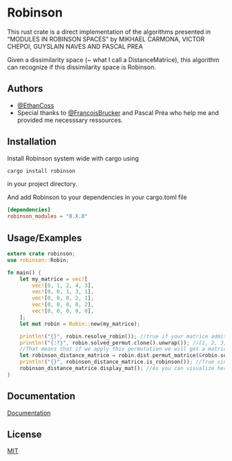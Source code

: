 
# Robinson

This rust crate is a direct implementation of the algorithms presented in “MODULES IN ROBINSON SPACES” by MIKHAEL CARMONA, VICTOR CHEPOI, GUYSLAIN NAVES AND PASCAL PREA

Given a dissimilarity space (~ what I call a DistanceMatrice), this algorithm can recognize if this dissimilarity space is Robinson.


## Authors

- [@EthanCoss](https://github.com/EthanCoss)
- Special thanks to [@FrancoisBrucker](https://github.com/FrancoisBrucker) and Pascal Préa who help me and provided me necesssary ressources.


## Installation

Install Robinson system wide with cargo using
```bash
cargo install robinson
```
in your project directory.

And add Robinson to your dependencies in your cargo.toml file
```toml
[dependencies]
robinson_modules = "0.X.0"
```

## Usage/Examples

```rust
extern crate robinson;
use robinson::Robin;

fn main() {
    let my_matrice = vec![
        vec![0, 1, 2, 4, 3],
        vec![0, 0, 1, 3, 1],
        vec![0, 0, 0, 2, 1],
        vec![0, 0, 0, 0, 2],
        vec![0, 0, 0, 0, 0],
    ];
    let mut robin = Robin::new(my_matrice);

    println!("{}", robin.resolve_robin()); //true if your matrice admit a compatible order (equivalent to if your dissimilarity space is Robinson), false otherwise. In this case, it's true.
    println!("{:?}", robin.solved_permut.clone().unwrap()); //[1, 2, 3, 5, 4] which is a valid permutation
    //That means that if we apply this permutation we will get a matrice that respect the Robinson property
    let robinson_distance_matrice = robin.dist.permut_matrice(&robin.solved_permut.unwrap());
    println!("{}", robinson_distance_matrice.is_robinson()); //True since this DistanceMatrice respect the Robinson property here
    robinson_distance_matrice.display_mat(); //As you can visualize here
}

```

## Documentation

[Documentation](https://docs.rs/robinson_modules_test/latest/robinson_modules_test/)


## License

[MIT](https://choosealicense.com/licenses/mit/)